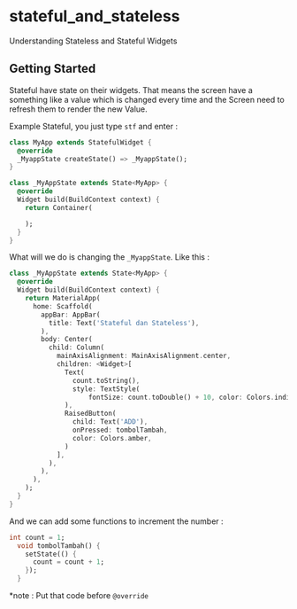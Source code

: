 # stateful_and_stateless

Understanding Stateless and Stateful Widgets

## Getting Started

Stateful have state on their widgets. That means the screen have a something like a value which is changed every time and the Screen need to refresh them to render the new Value.

Example Stateful, you just type `stf` and enter :

```dart
class MyApp extends StatefulWidget {
  @override
  _MyappState createState() => _MyappState();
}

class _MyAppState extends State<MyApp> {
  @override
  Widget build(BuildContext context) {
    return Container(

    );
  }
}
```

What will we do is changing the `_MyappState`. Like this :

```dart
class _MyAppState extends State<MyApp> {
  @override
  Widget build(BuildContext context) {
    return MaterialApp(
      home: Scaffold(
        appBar: AppBar(
          title: Text('Stateful dan Stateless'),
        ),
        body: Center(
          child: Column(
            mainAxisAlignment: MainAxisAlignment.center,
            children: <Widget>[
              Text(
                count.toString(),
                style: TextStyle(
                    fontSize: count.toDouble() + 10, color: Colors.indigo),
              ),
              RaisedButton(
                child: Text('ADD'),
                onPressed: tombolTambah,
                color: Colors.amber,
              )
            ],
          ),
        ),
      ),
    );
  }
}
```

And we can add some functions to increment the number :

```dart
int count = 1;
  void tombolTambah() {
    setState(() {
      count = count + 1;
    });
  }
```

\*note : Put that code before `@override`
